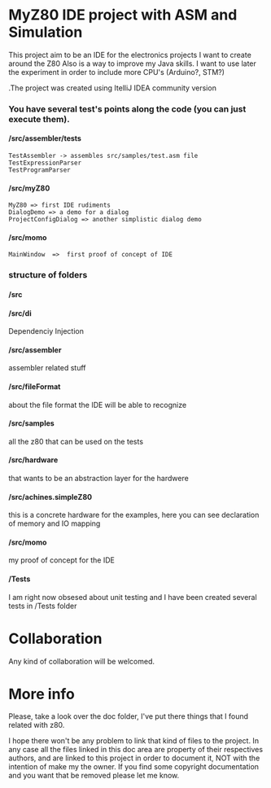 # MyZ80 IDE project with ASM and Simulation

This project aim to be an IDE for the electronics projects I want to create around the Z80
Also is a way to improve my Java skills. I want to use later the experiment in order to
include more CPU's (Arduino?, STM?)

.The project was created using ItelliJ IDEA community version

### You have several test's points along the code (you can just execute them).

#### /src/assembler/tests

    TestAssembler -> assembles src/samples/test.asm file
    TestExpressionParser
    TestProgramParser
    
#### /src/myZ80
    MyZ80 => first IDE rudiments
    DialogDemo => a demo for a dialog
    ProjectConfigDialog => another simplistic dialog demo
    
#### /src/momo
    MainWindow  =>  first proof of concept of IDE
    

### structure of folders

#### /src

#### /src/di

Dependenciy Injection

#### /src/assembler

assembler related stuff

#### /src/fileFormat

about the file format the IDE will be able to recognize

#### /src/samples

all the z80 that can be used on the tests

#### /src/hardware

that wants to be an abstraction layer for the hardwere

#### /src/achines.simpleZ80

this is a concrete hardware for the examples, here you can see declaration of memory and IO mapping 

#### /src/momo

my proof of concept for the IDE



#### /Tests

I am right now obsesed about unit testing and I have been created several tests in /Tests folder

# Collaboration

Any kind of collaboration will be welcomed.

# More info

Please, take a look over the doc folder, I've put there things that I found related with z80.

I hope there won't be any problem to link that kind of files to the project. In any case all the files linked in 
this doc area are property of their respectives authors, and are linked to this project in order to document it, NOT
with the intention of make my the owner. If you find some copyright documentation and you want that be removed please let me know.